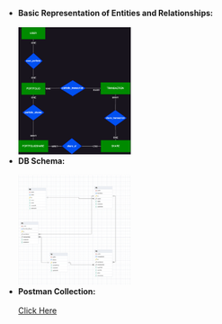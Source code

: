 <ul>
  <li>
    <strong>Basic Representation of Entities and Relationships:</strong>
    <br>
    <br>
    <img src="/BasicErDiagram.png" width="200">
  </li>
  <li>
    <strong>DB Schema:</strong>
    <br>
    <br>
    <img src="/DB Schema.png" width="200">
  </li>
    <li>
    <strong>Postman Collection:</strong>
    <br>
    <br>
     <a href="/Postman_collection.json" download> Click Here</a>
  </li>
  
</ul>
